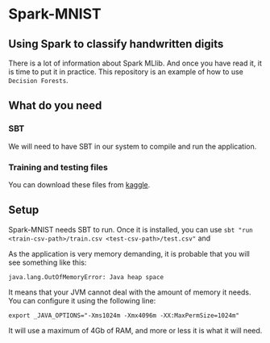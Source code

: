 # Spark-MNIST

## Using Spark to classify handwritten digits

There is a lot of information about Spark MLlib. And once you have read it, it is time to put it in practice.
This repository is an example of how to use `Decision Forests`.

## What do you need

### SBT

We will need to have SBT in our system to compile and run the application.

### Training and testing files

You can download these files from [kaggle](https://www.kaggle.com/c/digit-recognizer/data).

## Setup

Spark-MNIST needs SBT to run. Once it is installed, you can use `sbt "run <train-csv-path>/train.csv <test-csv-path>/test.csv"` and

As the application is very memory demanding, it is probable that you will see something like this:

```
java.lang.OutOfMemoryError: Java heap space
```

It means that your JVM cannot deal with the amount of memory it needs. You can configure it using the following line:

```
export _JAVA_OPTIONS="-Xms1024m -Xmx4096m -XX:MaxPermSize=1024m"
```

It will use a maximum of 4Gb of RAM, and more or less it is what it will need.